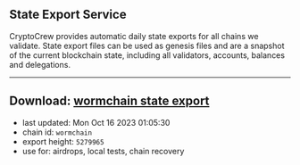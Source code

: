 ## State Export Service
CryptoCrew provides automatic daily state exports for all chains we validate. State export files can be used as genesis files and are a snapshot of the current blockchain state, including all validators, accounts, balances and delegations.

---
**Download: [wormchain state export](https://dl.ccvalidators.com/SERVICE/wormchain/wormchain_export_5279965.json)**
---

- last updated: Mon Oct 16 2023 01:05:30
- chain id: `wormchain`
- export height: `5279965`
- use for: airdrops, local tests, chain recovery
